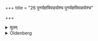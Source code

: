 +++
title = "26 पुनर्यज्ञविवाहयोश्च पुनर्यज्ञविवाहयोश्च"

+++

<details><summary>मूलम्</summary>

पुनर्यज्ञविवाहयोश्च पुनर्यज्ञविवाहयोश्च २६
</details>

<details><summary>Oldenberg</summary>

23. But repeatedly in the case of a sacrifice and of a wedding. But repeatedly in the case of a sacrifice and of a wedding.
</details>
